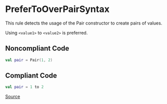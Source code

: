 # PreferToOverPairSyntax

This rule detects the usage of the Pair constructor to create pairs of values.

Using `<value1>` to `<value2>` is preferred.

## Noncompliant Code

```kotlin
val pair = Pair(1, 2)
```
## Compliant Code

```kotlin
val pair = 1 to 2
```

[Source](https://detekt.github.io/detekt/style.html#prefertooverpairsyntax)
